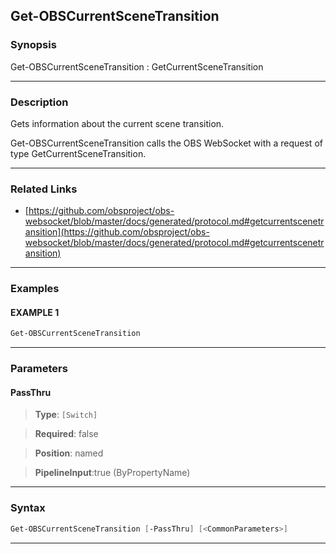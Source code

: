 Get-OBSCurrentSceneTransition
-----------------------------
### Synopsis
Get-OBSCurrentSceneTransition : GetCurrentSceneTransition

---
### Description

Gets information about the current scene transition.


Get-OBSCurrentSceneTransition calls the OBS WebSocket with a request of type GetCurrentSceneTransition.

---
### Related Links
* [https://github.com/obsproject/obs-websocket/blob/master/docs/generated/protocol.md#getcurrentscenetransition](https://github.com/obsproject/obs-websocket/blob/master/docs/generated/protocol.md#getcurrentscenetransition)



---
### Examples
#### EXAMPLE 1
```PowerShell
Get-OBSCurrentSceneTransition
```

---
### Parameters
#### **PassThru**

> **Type**: ```[Switch]```

> **Required**: false

> **Position**: named

> **PipelineInput**:true (ByPropertyName)



---
### Syntax
```PowerShell
Get-OBSCurrentSceneTransition [-PassThru] [<CommonParameters>]
```
---

